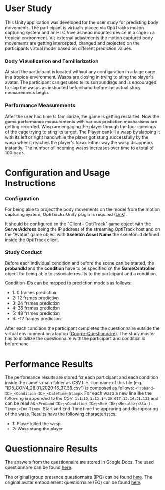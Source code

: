 # User Study

This Unity application was developed for the user study for predicting body movements. The participant is virtually placed via OptiTracks motion capturing system and an HTC Vive as head mounted device in a cage in a tropical environment. Via external adjustments the motion captured body movements are getting intercepted, changed and projected on the participants virtual model based on different prediction values.

### Body Visualization and Familiarization

At start the participant is located without any configuration in a large cage in a tropical environment. Wasps are closing in trying to sting the player's avatar. The participant can get used to its surroundings and is encouraged to slap the wasps as instructed beforehand before the actual study measurements begin.

### Performance Measurements

After the user had time to familiarize, the game is getting restarted. Now the game performance measurements with various prediction mechanisms are getting recorded.
Wasp are engaging the player through the four openings of the cage trying to sting its target. The Player can kill a wasp by slapping it with its left or right hand while the player got stung successfully by the wasp when it reaches the player's torso. Either way the wasp disappears instantly. The number of incoming wasps increases over time to a total of 100 bees.

# Configuration and Usage Instructions

### Configuration

For being able to project the body movements on the model from the motion capturing system, OptiTracks Unity plugin is required ([Link](https://optitrack.com/downloads/plugins.html#unity-plugin)). 

It should be configured on the "Client - OptiTrack" game object with the **ServerAddress** being the IP address of the streaming OptiTrack host and on the "Avatar" game object with **Skeleton Asset Name** the skeleton id defined inside the OptiTrack client.

### Study Conduct

Before each individual condition and before the scene can be started, the **probandId** and the **condition** have to be specified on the **GameController** object for being able to associate results to the participant and a condition.

Condition-IDs can be mapped to prediction models as follows:
- 1: 0 frames prediction
- 2: 12 frames prediction
- 3: 24 frames prediction
- 4: 36 frames prediction
- 5: 48 frames prediction
- 6: -12 frames prediction

After each condition the participant completes the questionnaire outside the virtual environment on a laptop ([Google-Questionnaire](https://docs.google.com/forms/d/1y2iOJb1yi_whFSzbAYHKQp34-JEaJwyAfJjkTT3wq4U/)). The study master has to initialize the questionnaire with the participant and condition id beforehand.

# Performance Results

The performance results are stored for each participant and each condition inside the game's main folder as CSV file. The name of this file (e.g. "ID5_CON4_28.01.2020-16_37_39.csv") is composed as follows: `<Proband-ID>_<Condition-ID>_<DateTime-Stamp>`. For each wasp a new line like the following is appended to the CSV: `1;1;16;1;13:14:26.687;13:14:31.131` and can be read as `<Proband-ID>;<Condition-ID>;<Bee-ID>;<Result>;<Start-Time>;<End-Time>`. Start and End-Time time the appearing and disappearing of the wasp. Results have the following characteristics:
- 1: Player killed the wasp
- 2: Wasp stung the player

# Questionnaire Results
The answers from the questionnaire are stored in Google Docs.
The used questionnaire can be found [here](https://docs.google.com/forms/d/1y2iOJb1yi_whFSzbAYHKQp34-JEaJwyAfJjkTT3wq4U/). 

The original igroup presence questionnaire (IPQ) can be found [here](http://www.igroup.org/pq/ipq/index.php).
The original avatar embodiement questionnaire (EQ) can be found [here](https://www.frontiersin.org/articles/10.3389/frobt.2018.00074/full).
